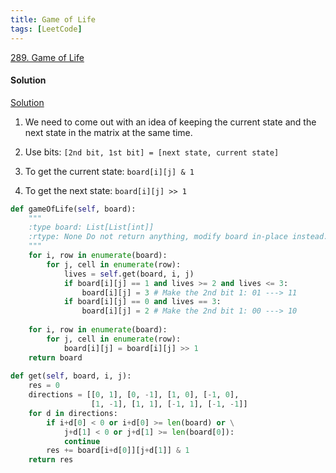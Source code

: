 ```yaml
---
title: Game of Life
tags: [LeetCode]
---
```


[289. Game of Life](https://leetcode.com/problems/game-of-life/)
#### Solution  
[Solution](https://leetcode.com/problems/game-of-life/discuss/73223/Easiest-JAVA-solution-with-explanation)
1. We need to come out with an idea of keeping the current state and the next state in the matrix at the same time.

1. Use bits: `[2nd bit, 1st bit] = [next state, current state]`

1. To get the current state: `board[i][j] & 1`

1. To get the next state: `board[i][j] >> 1`

```python
def gameOfLife(self, board):
    """
    :type board: List[List[int]]
    :rtype: None Do not return anything, modify board in-place instead.
    """
    for i, row in enumerate(board):
        for j, cell in enumerate(row):
            lives = self.get(board, i, j)
            if board[i][j] == 1 and lives >= 2 and lives <= 3:
                board[i][j] = 3 # Make the 2nd bit 1: 01 ---> 11
            if board[i][j] == 0 and lives == 3:
                board[i][j] = 2 # Make the 2nd bit 1: 00 ---> 10
                
    for i, row in enumerate(board):
        for j, cell in enumerate(row):
            board[i][j] = board[i][j] >> 1
    return board
            
def get(self, board, i, j):
    res = 0
    directions = [[0, 1], [0, -1], [1, 0], [-1, 0],
                  [1, -1], [1, 1], [-1, 1], [-1, -1]]
    for d in directions:
        if i+d[0] < 0 or i+d[0] >= len(board) or \
            j+d[1] < 0 or j+d[1] >= len(board[0]):
            continue
        res += board[i+d[0]][j+d[1]] & 1
    return res
```